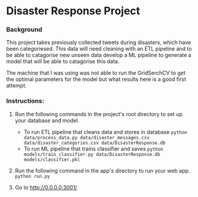 # Disaster Response Project

### Background
This project takes previously collected tweets during disasters, which have been categoriesed.  This data will need cleaning with an ETL pipeline and to be able to catagorise new unseen data develop a ML pipeline to generate a model that will be able to catagorise this data.

The machine that I was using was not able to run the GridSerchCV to get the optimal parameters for the model but what results here is a good first attempt.

### Instructions:
1. Run the following commands in the project's root directory to set up your database and model.

    - To run ETL pipeline that cleans data and stores in database
        `python data/process_data.py data/disaster_messages.csv data/disaster_categories.csv data/DisasterResponse.db`
    - To run ML pipeline that trains classifier and saves
        `python models/train_classifier.py data/DisasterResponse.db models/classifier.pkl`

2. Run the following command in the app's directory to run your web app.
    `python run.py`

3. Go to http://0.0.0.0:3001/
